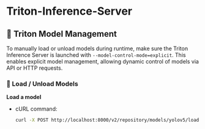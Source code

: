 # Triton-Inference-Server

## 🧠 Triton Model Management

To manually load or unload models during runtime, make sure the Triton Inference Server is launched with `--model-control-mode=explicit`. This enables explicit model management, allowing dynamic control of models via API or HTTP requests.

### 🔄 Load / Unload Models

**Load a model**  
- cURL command:  
  ```bash
  curl -X POST http://localhost:8000/v2/repository/models/yolov5/load

